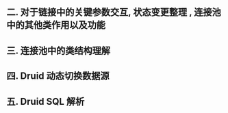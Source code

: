 ## 二. 对于链接中的关键参数交互, 状态变更整理 , 连接池中的其他类作用以及功能

## 三. 连接池中的类结构理解

## 四. Druid 动态切换数据源

## 五. Druid SQL 解析